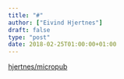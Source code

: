 ```yaml
---
title: "#"
author: ["Eivind Hjertnes"]
draft: false
type: "post"
date: 2018-02-25T01:00:00+01:00
---
```


[hjertnes/micropub](https://github.com/hjertnes/micropub)
